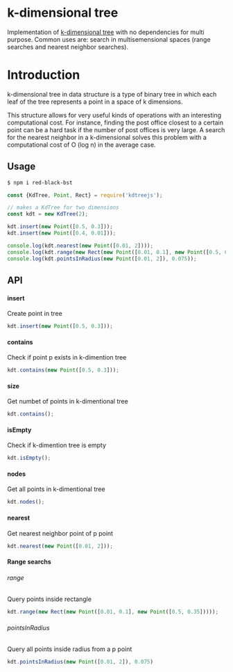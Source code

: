 # k-dimensional tree
Implementation of [k-dimensional tree](http://citeseerx.ist.psu.edu/viewdoc/download?doi=10.1.1.160.335&rep=rep1&type=pdf) with no dependencies for multi purpose. Common uses are: search in multisemensional spaces (range searches and nearest neighbor searches).

# Introduction
k-dimensional tree in data structure is a type of binary tree in which each leaf of the tree represents a point in a space of k dimensions.

This structure allows for very useful kinds of operations with an interesting computational cost. For instance, finding the post office closest to a certain point can be a hard task if the number of post offices is very large. A search for the nearest neighbor in a k-dimensional solves this problem with a computational cost of O (log n) in the average case.

## Usage

```bash
$ npm i red-black-bst
```

```javascript
const {KdTree, Point, Rect} = require('kdtreejs');

// makes a KdTree for two dimensions
const kdt = new KdTree(2);

kdt.insert(new Point([0.5, 0.3]));
kdt.insert(new Point([0.4, 0.01]));

console.log(kdt.nearest(new Point([0.01, 2])));
console.log(kdt.range(new Rect(new Point([0.01, 0.1], new Point([0.5, 0.35])))));
console.log(kdt.pointsInRadius(new Point([0.01, 2]), 0.075));
```

## API

#### insert
Create point in tree
```javascript
kdt.insert(new Point([0.5, 0.3]));
```
#### contains 
Check if point p exists in k-dimention tree
```javascript
kdt.contains(new Point([0.5, 0.3]));
```
#### size 
Get numbet of points in k-dimentional tree
```javascript
kdt.contains();
```
#### isEmpty
Check if k-dimention tree is empty
```javascript
kdt.isEmpty();
```
#### nodes
Get all points in k-dimentional tree
```javascript
kdt.nodes();
```
#### nearest
Get nearest neighbor point of p point
```javascript
kdt.nearest(new Point([0.01, 2]));
```
#### Range searchs

###### range
Query points inside rectangle
```javascript
kdt.range(new Rect(new Point([0.01, 0.1], new Point([0.5, 0.35]))));
```
###### pointsInRadius
Query all points inside radius from a p point
```javascript
kdt.pointsInRadius(new Point([0.01, 2]), 0.075)
```